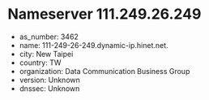 # Nameserver 111.249.26.249

* as_number: 3462
* name: 111-249-26-249.dynamic-ip.hinet.net.
* city: New Taipei
* country: TW
* organization: Data Communication Business Group
* version: Unknown
* dnssec: Unknown
